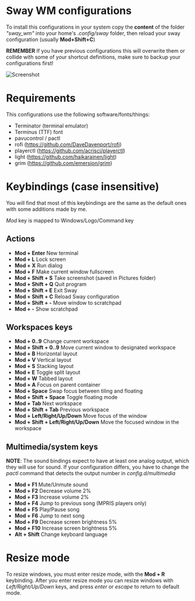 # Sway WM configurations

To install this configurations in your system copy the **content** of the folder
*"sway_wm"* into your home's *.config/sway* folder, then reload your sway
configuration (usually **Mod+Shift+C**)

**REMEMBER**
If you have previous configurations this will overwrite them or collide with
some of your shortcut definitions, make sure to backup your configurations first!

![Screenshot](https://i.postimg.cc/zDpD7mcf/2019-02-05-17-13-14-screenshot.png)

# Requirements

This configurations use the following software/fonts/things:

* Terminator (terminal emulator)
* Terminus (TTF) font
* pavucontrol / pactl
* rofi (https://github.com/DaveDavenport/rofi)
* playerctl (https://github.com/acrisci/playerctl)
* light (https://github.com/haikarainen/light)
* grim (https://github.com/emersion/grim)

# Keybindings (case insensitive)

You will find that most of this keybindings are the same as the default ones
with some additions made by me.

*Mod* key is mapped to Windows/Logo/Command key

## Actions
* **Mod + Enter** New terminal
* **Mod + L** Lock screen
* **Mod + X** Run dialog
* **Mod + F** Make current window fullscreen
* **Mod + Shift + S** Take screenshot (saved in Pictures folder)
* **Mod + Shift + Q** Quit program
* **Mod + Shift + E** Exit Sway
* **Mod + Shift + C** Reload Sway configuration
* **Mod + Shift + -** Move window to scratchpad
* **Mod + -** Show scratchpad

## Workspaces keys

* **Mod + 0..9** Change current workspace
* **Mod + Shift + 0..9** Move current window to designated workspace
* **Mod + B** Horizontal layout
* **Mod + V** Vertical layout
* **Mod + S** Stacking layout
* **Mod + E** Toggle split layout
* **Mod + W** Tabbed layout
* **Mod + A** Focus on parent container
* **Mod + Space** Swap focus between tiling and floating
* **Mod + Shift + Space** Toggle floating mode
* **Mod + Tab** Next workspace
* **Mod + Shift + Tab** Previous workspace
* **Mod + Left/Right/Up/Down** Move focus of the window
* **Mod + Shift + Left/Right/Up/Down** Move the focused window in the workspace

## Multimedia/system keys

**NOTE**: The sound bindings expect to have at least one analog output, which
          they will use for sound. If your configuration differs, you have
          to change the *pactl* command that detects the output number
          in *config.d/multimedia*

* **Mod + F1** Mute/Unmute sound
* **Mod + F2** Decrease volume 2%
* **Mod + F3** Increase volume 2%
* **Mod + F4** Jump to previous song (MPRIS players only)
* **Mod + F5** Play/Pause song
* **Mod + F6** Jump to next song
* **Mod + F9** Decrease screen brightness 5%
* **Mod + F10** Increase screen brightness 5%
* **Alt + Shift** Change keyboard language

# Resize mode

To resize windows, you must enter resize mode, with the **Mod + R** keybinding. After
you enter resize mode you can resize windows with *Left/Right/Up/Down* keys, and
press *enter* or *escape* to return to default mode.
